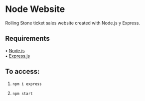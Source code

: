 # Node Website

Rolling Stone ticket sales website created with Node.js y Express.


## Requirements

• [Node.js](http://nodejs.org/)  
• [Express.js](https://expressjs.com/es/)
## To access:

1. `npm i express`

2. `npm start`



